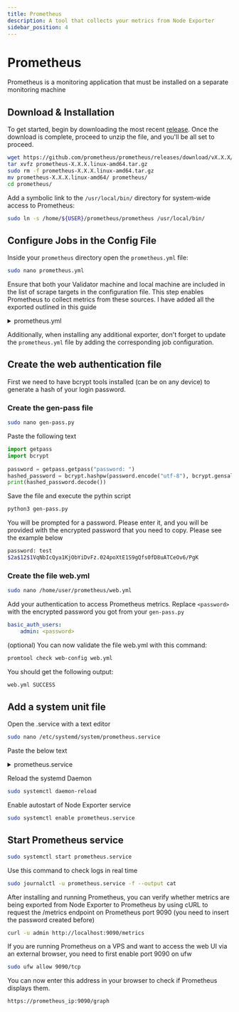 ```yaml
---
title: Prometheus
description: A tool that collects your metrics from Node Exporter
sidebar_position: 4
---
```


# Prometheus

Prometheus is a monitoring application that must be installed on a separate monitoring machine

## Download & Installation

To get started, begin by downloading the most recent [release](https://github.com/prometheus/prometheus/releases). Once the download is complete, proceed to unzip the file, and you'll be all set to proceed.

```bash
wget https://github.com/prometheus/prometheus/releases/download/vX.X.X/prometheus-X.X.X.linux-amd64.tar.gz
tar xvfz prometheus-X.X.X.linux-amd64.tar.gz
sudo rm -f prometheus-X.X.X.linux-amd64.tar.gz
mv prometheus-X.X.X.linux-amd64/ prometheus/
cd prometheus/
```

Add a symbolic link to the `/usr/local/bin/` directory for system-wide access to Prometheus:

```bash
sudo ln -s /home/${USER}/prometheus/prometheus /usr/local/bin/
```

## Configure Jobs in the Config File

Inside your `prometheus` directory open the `prometheus.yml` file:

```bash
sudo nano prometheus.yml
```

Ensure that both your Validator machine and local machine are included in the list of scrape targets in the configuration file. This step enables Prometheus to collect metrics from these sources. I have added all the exported outlined in this guide

<details>
<summary>prometheus.yml</summary>
<p>

```yaml
scrape_configs:
  # Monitoring Node with prometheus installed
  - job_name: "monitor-hardware-metrics"
​
    # current machine ip and port
    static_configs:
      - targets: ["localhost:9100"]
​
  # Validator Host Hardware Metrics
  - job_name: "validator-hardware-metrics"
​
    # validator ip and port
    static_configs:
      - targets: ["validator_ip:9100"]
​
 # Validator Internal Metrics
  - job_name: "validator-internal-metrics"
​
    # validator ip and port
    static_configs:
      - targets: ["validator_ip:26660"]
  
 # Cosmos Validator Exporter
  - job_name: "cosmos-validator-exporter"

    # validator ip and port
    static_configs:
      - targets: ["<your_validator_ip>:9560"]

  # Cosmos Node Exporter
  - job_name: "cosmos-node-exporter"
    
    # validator ip and port
    static_configs:
      - targets: ["<your_validator_ip>:9500"]

  
```

</p>
</details>

Additionally, when installing any additional exporter, don't forget to update the `prometheus.yml` file by adding the corresponding job configuration.

## Create the web authentication file

First we need to have bcrypt tools installed (can be on any device) to generate a hash of your login password.

### Create the gen-pass file

```bash
sudo nano gen-pass.py
```

Paste the following text

```python title="gen-pass.py"
import getpass
import bcrypt
​
password = getpass.getpass("password: ")
hashed_password = bcrypt.hashpw(password.encode("utf-8"), bcrypt.gensalt())
print(hashed_password.decode())
```

Save the file and execute the pythin script

```bash
python3 gen-pass.py
```

You will be prompted for a password. Please enter it, and you will be provided with the encrypted password that you need to copy. Please see the example below

```bash
password: test
$2a$12$1VqNbIcQya1KjObYiDvFz.024poXtE1S9gQfs0fD8uATCeOv6/PgK
```

### Create the file web.yml

```bash
sudo nano /home/user/prometheus/web.yml
```

Add your authentication to access Prometheus metrics. Replace `<password>` with the encrypted password you got from your `gen-pass.py`

```yaml title="/home/user/prometheus/web.yml"
basic_auth_users:
    admin: <password>
```

(optional) You can now validate the file web.yml with this command:

```bash
promtool check web-config web.yml
```

You should get the following output:

```bash
web.yml SUCCESS
```

## Add a system unit file

Open the .service with a text editor

```bash
sudo nano /etc/systemd/system/prometheus.service
```

Paste the below text

<details>
<summary>prometheus.service</summary>
<p>

```bash title="/etc/systemd/system/prometheus.service"
[Unit]
Description=Preometheus
After=network-online.target
​
[Service]
User=<your_user> #modify this field with your user
TimeoutStartSec=0
CPUWeight=95
IOWeight=95
ExecStart=prometheus --config.file=/home/<your_user>/prometheus/prometheus.yml --web.config.file=/home/<your_user>/prometheus/web.yml --storage.tsdb.path=/home/<your_user>/prometheus/data
Restart=always
RestartSec=2
LimitNOFILE=800000
KillSignal=SIGTERM
​
[Install]
WantedBy=multi-user.target
```

</p>
</details>

Reload the systemd Daemon

```bash
sudo systemctl daemon-reload
```

Enable autostart of Node Exporter service

```bash
sudo systemctl enable prometheus.service
```

## Start Prometheus service

```bash
sudo systemctl start prometheus.service
```

Use this command to check logs in real time

```bash
sudo journalctl -u prometheus.service -f --output cat
```

After installing and running Prometheus, you can verify whether metrics are being exported from Node Exporter to Prometheus by using cURL to request the /metrics endpoint on Prometheus port 9090 (you need to insert the password created before)

```bash
curl -u admin http://localhost:9090/metrics
```

If you are running Prometheus on a VPS and want to access the web UI via an external browser, you need to first enable port 9090 on ufw

```bash
sudo ufw allow 9090/tcp
```

You can now enter this address in your browser to check if Prometheus displays them.

```bash
https://prometheus_ip:9090/graph
```
